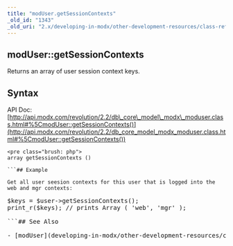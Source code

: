 ```yaml
---
title: "modUser.getSessionContexts"
_old_id: "1343"
_old_uri: "2.x/developing-in-modx/other-development-resources/class-reference/moduser/moduser.getsessioncontexts"
---
```


## modUser::getSessionContexts

Returns an array of user session context keys.

## Syntax

API Doc: [http://api.modx.com/revolution/2.2/db\_core\_model\_modx\_moduser.class.html#%5CmodUser::getSessionContexts()](http://api.modx.com/revolution/2.2/db_core_model_modx_moduser.class.html#%5CmodUser::getSessionContexts())

```
<pre class="brush: php">
array getSessionContexts ()

```## Example

Get all user seesion contexts for this user that is logged into the web and mgr contexts:

```
<pre class="brush: php">
$keys = $user->getSessionContexts();
print_r($keys); // prints Array ( 'web', 'mgr' );

```## See Also

- [modUser](developing-in-modx/other-development-resources/class-reference/moduser "modUser")